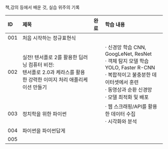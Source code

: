 책,강의 등에서 배운 것, 실습 위주의 기록

|ID|제목|완료|학습 내용|
|:---|:---|:---|:---|
|001|처음 시작하는 정규표현식|
|002|실전! 텐서플로 2를 활용한 딥러닝 컴퓨터 비전:<br>텐서플로 2.0과 케라스를 활용한 강력한 이미지 처리 애플리케이션 만들기||· 신경망 학습 CNN, GoogLeNet, ResNet <br> · 객체 탐지 모델 학습 YOLO, Faster R-CNN <br> · 복합적이고 불충분한 데이터셋에서 훈련 <br> · 동영상과 순환 신경망 <br>· 모델 최적화 및 배포|
|003|정치학을 위한 파이썬||· 웹 스크래핑/API를 활용한 데이터 수집<br>· 시각화와 분석|
|004|파이썬을 파이썬답게|||
|005|
